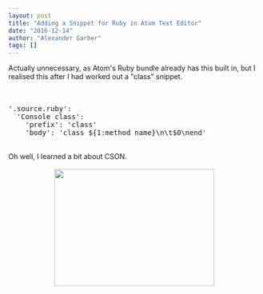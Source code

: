 ```yaml
---
layout: post
title: "Adding a Snippet for Ruby in Atom Text Editor"
date: "2016-12-14"
author: "Alexander Garber"
tags: []
---
```


<div dir="ltr" style="text-align: left;" trbidi="on">
        <div dir="ltr" style="text-align: left;" trbidi="on">
          <div dir="ltr" style="text-align: left;" trbidi="on">Actually unnecessary, as Atom's Ruby bundle already has this built in, but I realised this after I had worked out a "class" snippet.<br><br><br>
</div>
          <pre class="brush:ruby">'.source.ruby':<br>  'Console class':<br>    'prefix': 'class'<br>    'body': 'class ${1:method_name}\n\t$0\nend'</pre>
        </div>
<br>Oh well, I learned a bit about CSON.<br><br>
        <div class="separator" style="clear: both; text-align: center;"><a href="https://1.bp.blogspot.com/-hfb1rnWtE3A/WFDfMxmLqpI/AAAAAAAALNw/tNrK-Hn9wbo_SHB8VrI3i_ZDT6R5MoB7wCPcB/s1600/atom_cson_going_for_me.jpg" imageanchor="1" style="margin-left: 1em; margin-right: 1em;"><img border="0" height="234" src="https://1.bp.blogspot.com/-hfb1rnWtE3A/WFDfMxmLqpI/AAAAAAAALNw/tNrK-Hn9wbo_SHB8VrI3i_ZDT6R5MoB7wCPcB/s320/atom_cson_going_for_me.jpg" width="320"></a></div>
<br>
      </div>